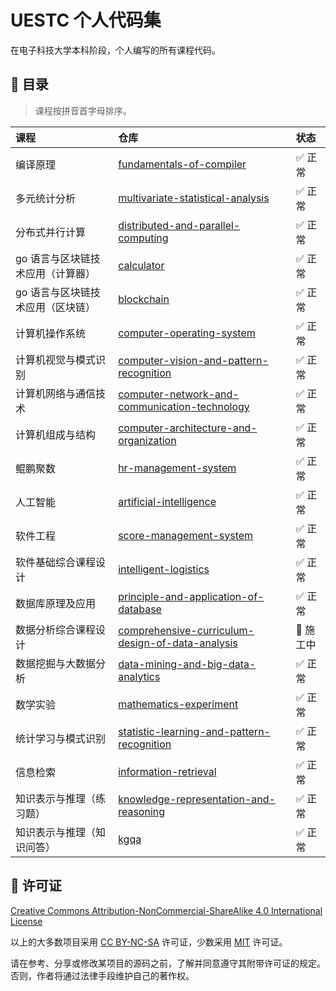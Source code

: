 # UESTC 个人代码集

在电子科技大学本科阶段，个人编写的所有课程代码。

## 📇 目录

> 课程按拼音首字母排序。

| 课程                              | 仓库                                                                                                                             | 状态      |
| :-------------------------------- | :------------------------------------------------------------------------------------------------------------------------------- | :-------- |
| 编译原理                          | [fundamentals-of-compiler](https://github.com/mrcaidev/fundamentals-of-compiler)                                                 | ✅ 正常   |
| 多元统计分析                      | [multivariate-statistical-analysis](https://github.com/mrcaidev/multivariate-statistical-analysis)                               | ✅ 正常   |
| 分布式并行计算                    | [distributed-and-parallel-computing](https://github.com/mrcaidev/distributed-and-parallel-computing)                             | ✅ 正常   |
| go 语言与区块链技术应用（计算器） | [calculator](https://github.com/mrcaidev/calculator)                                                                             | ✅ 正常   |
| go 语言与区块链技术应用（区块链） | [blockchain](https://github.com/mrcaidev/blockchain)                                                                             | ✅ 正常   |
| 计算机操作系统                    | [computer-operating-system](https://github.com/mrcaidev/computer-operating-system)                                               | ✅ 正常   |
| 计算机视觉与模式识别              | [computer-vision-and-pattern-recognition](https://github.com/mrcaidev/computer-vision-and-pattern-recognition)                   | ✅ 正常   |
| 计算机网络与通信技术              | [computer-network-and-communication-technology](https://github.com/mrcaidev/computer-network-and-communication-technology)       | ✅ 正常   |
| 计算机组成与结构                  | [computer-architecture-and-organization](https://https://github.com/mrcaidev/computer-architecture-and-organization)             | ✅ 正常   |
| 鲲鹏聚数                          | [hr-management-system](https://github.com/mrcaidev/hr-management-system)                                                         | ✅ 正常   |
| 人工智能                          | [artificial-intelligence](https://github.com/mrcaidev/artificial-intelligence)                                                   | ✅ 正常   |
| 软件工程                          | [score-management-system](https://github.com/mrcaidev/score-management-system)                                                   | ✅ 正常   |
| 软件基础综合课程设计              | [intelligent-logistics](https://github.com/mrcaidev/intelligent-logistics)                                                       | ✅ 正常   |
| 数据库原理及应用                  | [principle-and-application-of-database](https://github.com/mrcaidev/principle-and-application-of-database)                       | ✅ 正常   |
| 数据分析综合课程设计              | [comprehensive-curriculum-design-of-data-analysis](https://github.com/mrcaidev/comprehensive-curriculum-design-of-data-analysis) | 🚧 施工中 |
| 数据挖掘与大数据分析              | [data-mining-and-big-data-analytics](https://github.com/mrcaidev/data-mining-and-big-data-analytics)                             | ✅ 正常   |
| 数学实验                          | [mathematics-experiment](https://github.com/mrcaidev/mathematics-experiment)                                                     | ✅ 正常   |
| 统计学习与模式识别                | [statistic-learning-and-pattern-recognition](https://github.com/mrcaidev/statistic-learning-and-pattern-recognition)             | ✅ 正常   |
| 信息检索                          | [information-retrieval](https://github.com/mrcaidev/information-retrieval)                                                       | ✅ 正常   |
| 知识表示与推理（练习题）          | [knowledge-representation-and-reasoning](https://github.com/mrcaidev/knowledge-representation-and-reasoning)                     | ✅ 正常   |
| 知识表示与推理（知识问答）        | [kgqa](https://github.com/mrcaidev/kgqa)                                                                                         | ✅ 正常   |

## 📄 许可证

[Creative Commons Attribution-NonCommercial-ShareAlike 4.0 International License](https://creativecommons.org/licenses/by-nc-sa/4.0/)

以上的大多数项目采用 [CC BY-NC-SA](https://creativecommons.org/licenses/by-nc-sa/4.0/) 许可证，少数采用 [MIT](https://opensource.org/license/mit/) 许可证。

请在参考、分享或修改某项目的源码之前，了解并同意遵守其附带许可证的规定。否则，作者将通过法律手段维护自己的著作权。

